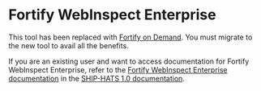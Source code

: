 # Fortify WebInspect Enterprise

This tool has been replaced with [Fortify on Demand](fod/fod-overview). You must migrate to the new tool to avail all the benefits.  

If you are an existing user and want to access documentation for Fortify WebInspect Enterprise, refer to the [Fortify WebInspect Enterprise documentation](https://docs.developer.tech.gov.sg/docs/ship-hats-documentation/#/webinspect-overview) in the [SHIP-HATS 1.0 documentation](https://docs.developer.tech.gov.sg/docs/ship-hats-documentation/#/).